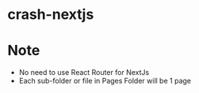 # crash-nextjs

# Note
- No need to use React Router for NextJs
- Each sub-folder or file in Pages Folder will be 1 page